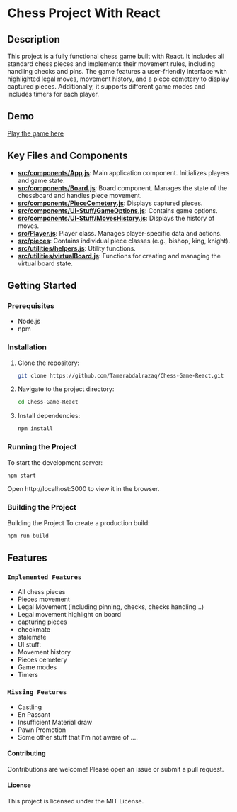 # Chess Project With React


## Description

This project is a fully functional chess game built with React. It includes all standard chess pieces and implements their movement rules, including handling checks and pins. The game features a user-friendly interface with highlighted legal moves, movement history, and a piece cemetery to display captured pieces. Additionally, it supports different game modes and includes timers for each player.


## Demo

[Play the game here](https://mychessgame.netlify.app)


## Key Files and Components

- **[src/components/App.js](src/components/App.js)**: Main application component. Initializes players and game state.
- **[src/components/Board.js](src/components/Board.js)**: Board component. Manages the state of the chessboard and handles piece movement.
- **[src/components/PieceCemetery.js](src/components/PieceCemetery.js)**: Displays captured pieces.
- **[src/components/UI-Stuff/GameOptions.js](src/components/UI-Stuff/GameOptions.js)**: Contains game options.
- **[src/components/UI-Stuff/MovesHistory.js](src/components/UI-Stuff/MovesHistory.js)**: Displays the history of moves.
- **[src/Player.js](src/Player.js)**: Player class. Manages player-specific data and actions.
- **[src/pieces](src/pieces)**: Contains individual piece classes (e.g., bishop, king, knight).
- **[src/utilities/helpers.js](src/utilities/helpers.js)**: Utility functions.
- **[src/utilities/virtualBoard.js](src/utilities/virtualBoard.js)**: Functions for creating and managing the virtual board state.

## Getting Started

### Prerequisites
- Node.js
- npm

### Installation
1. Clone the repository:
    ```sh
    git clone https://github.com/Tamerabdalrazaq/Chess-Game-React.git
    ```
2. Navigate to the project directory:
    ```sh
    cd Chess-Game-React
    ```
3. Install dependencies:
    ```sh
    npm install
    ```

### Running the Project
To start the development server:
```sh
npm start
```
Open http://localhost:3000 to view it in the browser.

### Building  the Project
Building the Project
To create a production build:
```sh
npm run build
```



## Features
### `Implemented Features`
- All chess pieces
- Pieces movement
- Legal Movement (including pinning, checks, checks handling...)
- Legal movement highlight on board
- capturing pieces
- checkmate
- stalemate
- UI stuff:
- Movement history
- Pieces cemetery
- Game modes
- Timers

### `Missing Features`
- Castling
- En Passant
- Insufficient Material draw
- Pawn Promotion
- Some other stuff that I'm not aware of ....


#### Contributing
Contributions are welcome! Please open an issue or submit a pull request.

#### License
This project is licensed under the MIT License.
